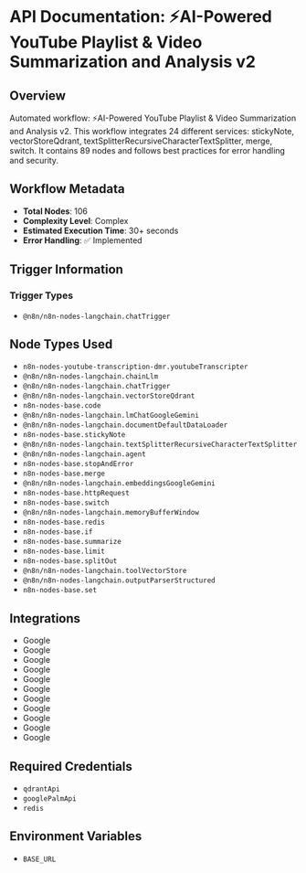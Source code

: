# API Documentation: ⚡AI-Powered YouTube Playlist & Video Summarization and Analysis v2

## Overview
Automated workflow: ⚡AI-Powered YouTube Playlist & Video Summarization and Analysis v2. This workflow integrates 24 different services: stickyNote, vectorStoreQdrant, textSplitterRecursiveCharacterTextSplitter, merge, switch. It contains 89 nodes and follows best practices for error handling and security.

## Workflow Metadata
- **Total Nodes**: 106
- **Complexity Level**: Complex
- **Estimated Execution Time**: 30+ seconds
- **Error Handling**: ✅ Implemented

## Trigger Information
### Trigger Types
- `@n8n/n8n-nodes-langchain.chatTrigger`

## Node Types Used
- `n8n-nodes-youtube-transcription-dmr.youtubeTranscripter`
- `@n8n/n8n-nodes-langchain.chainLlm`
- `@n8n/n8n-nodes-langchain.chatTrigger`
- `@n8n/n8n-nodes-langchain.vectorStoreQdrant`
- `n8n-nodes-base.code`
- `@n8n/n8n-nodes-langchain.lmChatGoogleGemini`
- `@n8n/n8n-nodes-langchain.documentDefaultDataLoader`
- `n8n-nodes-base.stickyNote`
- `@n8n/n8n-nodes-langchain.textSplitterRecursiveCharacterTextSplitter`
- `@n8n/n8n-nodes-langchain.agent`
- `n8n-nodes-base.stopAndError`
- `n8n-nodes-base.merge`
- `@n8n/n8n-nodes-langchain.embeddingsGoogleGemini`
- `n8n-nodes-base.httpRequest`
- `n8n-nodes-base.switch`
- `@n8n/n8n-nodes-langchain.memoryBufferWindow`
- `n8n-nodes-base.redis`
- `n8n-nodes-base.if`
- `n8n-nodes-base.summarize`
- `n8n-nodes-base.limit`
- `n8n-nodes-base.splitOut`
- `@n8n/n8n-nodes-langchain.toolVectorStore`
- `@n8n/n8n-nodes-langchain.outputParserStructured`
- `n8n-nodes-base.set`

## Integrations
- Google
- Google
- Google
- Google
- Google
- Google
- Google
- Google
- Google
- Google
- Google

## Required Credentials
- `qdrantApi`
- `googlePalmApi`
- `redis`

## Environment Variables
- `BASE_URL`
